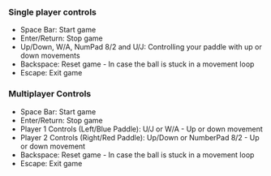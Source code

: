 ### Single player controls
* Space Bar: Start game
* Enter/Return: Stop game
* Up/Down, W/A, NumPad 8/2 and U/J: Controlling your paddle with up or down movements
* Backspace: Reset game - In case the ball is stuck in a movement loop
* Escape: Exit game
### Multiplayer Controls
* Space Bar: Start game
* Enter/Return: Stop game
* Player 1 Controls (Left/Blue Paddle): U/J or W/A - Up or down movement
* Player 2 Controls (Right/Red Paddle): Up/Down or NumberPad 8/2 - Up or down movement 
* Backspace: Reset game - In case the ball is stuck in a movement loop
* Escape: Exit game
